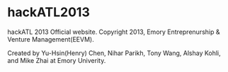 hackATL2013
===========
hackATL 2013 Official website. Copyright 2013, Emory Entreprenurship & Venture Management(EEVM).

Created by Yu-Hsin(Henry) Chen, Nihar Parikh, Tony Wang, Alshay Kohli, and Mike Zhai at Emory Univerity. 
